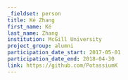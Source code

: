 ```yaml
---
_fieldset: person
title: Ké Zhang
first_name: Ké
last_name: Zhang
institution: McGill University
project_group: alumni
participation_date_start: 2017-05-01
participation_date_end: 2018-04-30
link: https://github.com/PotassiumK
---
```

